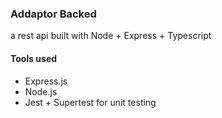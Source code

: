### Addaptor Backed

a rest api built with Node + Express + Typescript

#### Tools used

- Express.js
- Node.js
- Jest + Supertest for unit testing
